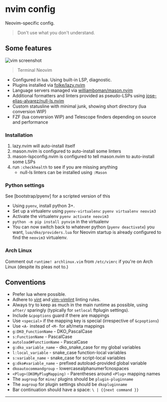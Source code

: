 # nvim config

Neovim-specific config.

> Don't use what you don't understand.

## Some features

![vim screenshot][screenshot]
> Terminal Neovim

- Configured in lua. Using built-in LSP, diagnostic.
- Plugins installed via [folke/lazy.nvim](https://github.com/folke/lazy.nvim)
- Language servers managed via
  [williamboman/mason.nvim](https://github.com/williamboman/mason.nvim)
- Additional formatters and linters provided as pseudo-LSPs using
  [jose-elias-alvarez/null-ls.nvim](https://github.com/jose-elias-alvarez/null-ls.nvim)
- Custom statusline with minimal junk, showing short directory (lua conversion WIP)
- FZF (lua conversion WIP) and Telescope finders depending on source and
  performance

### Installation

1. lazy.nvim will auto-install itself
1. mason.nvim is configured to auto-install some linters
1. mason-lspconfig.nvim is configured to tell mason.nvim to auto-install some
    LSPs
1. run `:checkhealth` to see if you are missing anything
    - null-ls linters can be installed using `:Mason`

### Python settings

See [bootstrap/pyenv] for a scripted version of this

- Using `pyenv`, install python 3+.
- Set up a virtualenv using `pyenv-virtualenv`: `pyenv virtualenv neovim3`
- Activate the virtualenv `pyenv activate neovim3`
- `python -m pip install pynvim` in the virtualenv
- You can now switch back to whatever python (`pyenv deactivate`) you want,
  `lua/dko/providers.lua` for Neovim startup is already configured to find the
  `neovim3` virtualenv.

### Arch Linux

Comment out `runtime! archlinux.vim` from `/etc/vimrc` if you're on Arch Linux
(despite its pleas not to.)

## Conventions

- Prefer lua where possible.
- Adhere to [vint](https://github.com/Kuniwak/vint) and
  [vim-vimlint](https://github.com/syngan/vim-vimlint) linting rules.
- Always try to keep as much in the main runtime as possible, using `after/`
  sparingly (typically for `setlocal` ftplugin settings).
- Include `&cpoptions` guard if there are mappings
- Use `<special>` if the mapping key is special (irrespective of `&cpoptions`)
- Use `<A-` instead of `<M-` for alt/meta mappings
- `g:DKO_FunctionName` - DKO_PascalCase
- `s:FunctionName` - PascalCase
- `autoload#FunctionName` - PascalCase
- `g:dko_variable_name` - dko_snake_case for my global variables
- `l:local_variable` - snake_case function-local variables
- `s:variable_name` - snake_case for script-local variables
- `g:dko#variable_name` - prefixed autoload-provided global variable
- `dkoautocommandgroup` - lowercasealphanumer1cnospaces
- `<Plug>(DKOMyPlugMapping)` - Parentheses around `<Plug>` mapping names
- The `augroup` for `mine/` plugins should be `plugin-pluginname`
- The `augroup` for plugin settings should be `dkopluginname`
- Bar continuation should have a space: `\ | {{next command }}`

----

[screenshot]: https://raw.githubusercontent.com/davidosomething/dotfiles/d759d42f59b4f2be66aa6957bfd595e90096e223/meta/vim-potatonuc.png
